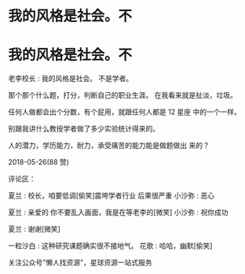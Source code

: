 # 我的风格是社会。不

# 我的风格是社会。不

老李校长 : 我的风格是社会。 不是学者。

那个那个什么题，打分，判断自己的职业生涯。 在我看来就是扯淡，垃圾。

任何人做都会出个分数，有个屁用，就跟任何人都是 12 星座 中的一个一样。

别跟我讲什么教授学者做了多少实验统计得来的。

人的潜力，学历能力，耐力，承受痛苦的能力能是做题做出 来的？

2018-05-26(88 赞)

评论区：

夏兰 : 校长，咱要低调[偷笑]震垮学者行业 后果很严重 小沙弥 : 恶心

夏兰 : 亲爱的 你不要乱入画面，我是在等老李的[微笑] 小沙弥 : 祝你成功

夏兰 : 谢谢[微笑]

一粒沙白 : 这种研究课题确实很不接地气。 花歌 : 哈哈，幽默[偷笑]

关注公众号"懒人找资源"，星球资源一站式服务